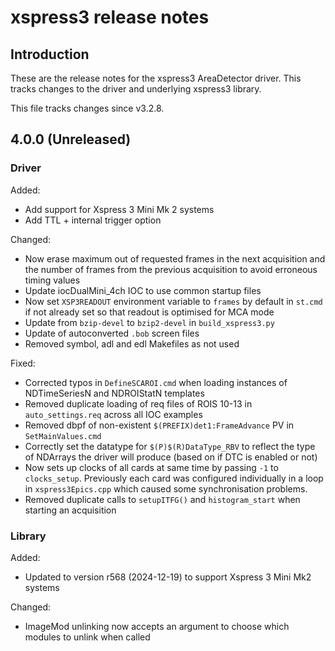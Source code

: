xspress3 release notes
======================

Introduction
------------

These are the release notes for the xspress3 AreaDetector driver. This tracks
changes to the driver and underlying xspress3 library.

This file tracks changes since v3.2.8.

## __4.0.0 (Unreleased)__

### Driver

Added:

- Add support for Xspress 3 Mini Mk 2 systems
- Add TTL + internal trigger option

Changed:

- Now erase maximum out of requested frames in the next acquisition and the
  number of frames from the previous acquisition to avoid erroneous timing
  values
- Update iocDualMini_4ch IOC to use common startup files
- Now set `XSP3READOUT` environment variable to `frames` by default
  in `st.cmd` if not already set so that readout is optimised for MCA mode
- Update from `bzip-devel` to `bzip2-devel` in `build_xspress3.py`
- Update of autoconverted `.bob` screen files
- Removed symbol, adl and edl Makefiles as not used

Fixed:

- Corrected typos in `DefineSCAROI.cmd` when loading instances of NDTimeSeriesN
  and NDROIStatN templates
- Removed duplicate loading of req files of ROIS 10-13 in `auto_settings.req`
  across all IOC examples
- Removed dbpf of non-existent `$(PREFIX)det1:FrameAdvance` PV in
  `SetMainValues.cmd`
- Correctly set the datatype for `$(P)$(R)DataType_RBV` to reflect the type of
  NDArrays the driver will produce (based on if DTC is enabled or not)
- Now sets up clocks of all cards at same time by passing `-1` to
  `clocks_setup`. Previously each card was configured individually in a loop
  in `xspress3Epics.cpp` which caused some synchronisation problems.
- Removed duplicate calls to `setupITFG()` and `histogram_start` when starting
  an acquisition


### Library

Added:

- Updated to version r568 (2024-12-19) to support Xspress 3 Mini Mk2 systems

Changed:

- ImageMod unlinking now accepts an argument to choose which modules to unlink
  when called
